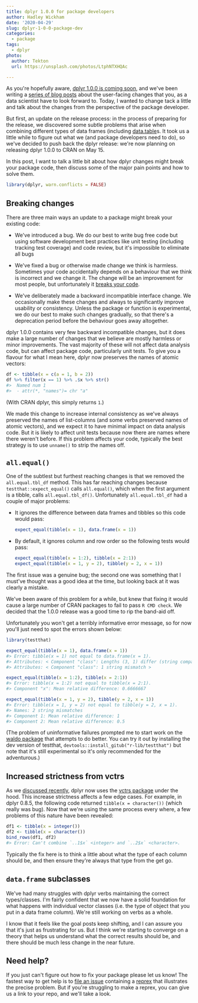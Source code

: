 ```yaml
---
title: dplyr 1.0.0 for package developers
author: Hadley Wickham
date: '2020-04-29'
slug: dplyr-1-0-0-package-dev
categories:
  - package
tags:
  - dplyr
photo:
  author: Tekton
  url: https://unsplash.com/photos/LtphNTXHQAc

---
```




As you're hopefully aware, [dplyr 1.0.0 is coming soon](https://www.tidyverse.org/blog/2020/03/dplyr-1-0-0-is-coming-soon/), and we've been writing a [series of blog posts](https://www.tidyverse.org/tags/dplyr/) about the user-facing changes that you, as a data scientist have to look forward to. Today, I wanted to change tack a little and talk about the changes from the perspective of the package developer.

But first, an update on the release process: in the process of preparing for the release, we discovered some subtle problems that arise when combining different types of data frames (including [data.table](http://r-datatable.com)s. It took us a little while to figure out what we (and package developers need to do), so we've decided to push back the dplyr release: we're now planning on releasing dplyr 1.0.0 to CRAN on May 15.

In this post, I want to talk a little bit about how dplyr changes might break your package code, then discuss some of the major pain points and how to solve them. 


```r
library(dplyr, warn.conflicts = FALSE)
```

## Breaking changes

There are three main ways an update to a package might break your existing code:

* We've introduced a bug. We do our best to write bug free code but using 
  software development best practices like unit testing (including tracking 
  test coverage) and code review, but it's impossible to eliminate all bugs
  
* We've fixed a bug or otherwise made change we think is harmless. Sometimes 
  your code accidentally depends on a behaviour that we think is incorrect and 
  we change it. The change will be an improvement for most people, but 
  unfortunately it [breaks your code](https://xkcd.com/1172/).
  
* We've deliberately made a backward incompatible interface change. We 
  occasionally make these changes and always to significantly improve usability 
  or consistency. Unless the package or function is experimental, we do our best 
  to make such changes gradually, so that there's a deprecation period before 
  the behaviour goes away altogether.

dplyr 1.0.0 contains very few backward incompatible changes, but it does make a large number of changes that we believe are mostly harmless or minor improvements.  The vast majority of these will not affect data analysis code, but can affect package code, particularly unit tests. To give you a flavour for what I mean here, dplyr now preserves the names of atomic vectors:


```r
df <- tibble(x = c(a = 1, b = 2))
df %>% filter(x == 1) %>% .$x %>% str()
#>  Named num 1
#>  - attr(*, "names")= chr "a"
```

(With CRAN dplyr, this simply returns `1`.)

We made this change to increase internal consistency as we've always preserved the names of list-columns (and some verbs preserved names of atomic vectors), and we expect it to have minimal impact on data analysis code. But it is likely to affect unit tests because now there are names where there weren't before. If this problem affects your code, typically the best strategy is to use `unname()` to strip the names off.

## `all.equal()`

One of the subtlest but furthest reaching changes is that we removed the `all.equal.tbl_df` method. This has far reaching changes because `testthat::expect_equal()` calls `all.equal()`, which when the first argument is a tibble, calls `all.equal.tbl_df()`. Unfortunately `all.equal.tbl_df` had a couple of major problems:

*   It ignores the difference between data frames and tibbles so this code
    would pass:
  
    
    ```r
    expect_equal(tibble(x = 1), data.frame(x = 1))
    ```

*   By default, it ignores column and row order so the following tests
    would pass:

    
    ```r
    expect_equal(tibble(x = 1:2), tibble(x = 2:1))
    expect_equal(tibble(x = 1, y = 2), tibble(y = 2, x = 1))
    ```

The first issue was a genuine bug; the second one was something that I must've thought was a good idea at the time, but looking back at it was clearly a mistake. 

We've been aware of this problem for a while, but knew that fixing it would cause a large number of CRAN packages to fail to pass `R CMD check`. We decided that the 1.0.0 release was a good time to rip the band-aid off.

Unfortunately you won't get a terribly informative error message, so for now you'll just need to spot the errors shown below:


```r
library(testthat)

expect_equal(tibble(x = 1), data.frame(x = 1))
#> Error: tibble(x = 1) not equal to data.frame(x = 1).
#> Attributes: < Component "class": Lengths (3, 1) differ (string compare on first 1) >
#> Attributes: < Component "class": 1 string mismatch >

expect_equal(tibble(x = 1:2), tibble(x = 2:1))
#> Error: tibble(x = 1:2) not equal to tibble(x = 2:1).
#> Component "x": Mean relative difference: 0.6666667

expect_equal(tibble(x = 1, y = 2), tibble(y = 2, x = 1))
#> Error: tibble(x = 1, y = 2) not equal to tibble(y = 2, x = 1).
#> Names: 2 string mismatches
#> Component 1: Mean relative difference: 1
#> Component 2: Mean relative difference: 0.5
```
(The problem of uninformative failures prompted me to start work on the [waldo package](https://waldo.r-lib.org) that attempts to do better. You can try it out by installing the dev version of testthat, `devtools::install_gitub("r-lib/testthat")` but note that it's still experimental so it's only recommended for the adventurous.)

## Increased strictness from vctrs

As we [discussed recently](https://www.tidyverse.org/blog/2020/04/dplyr-1-0-0-and-vctrs/), dplyr now uses the [vctrs package](https://vctrs.r-lib.org) under the hood. This increase strictness affects a few edge cases. For example, in dplyr 0.8.5, the following code returned `tibble(x = character())` (which really was bug). Now that we're using the same process every where, a few problems of this nature have been revealed:


```r
df1 <- tibble(x = integer())
df2 <- tibble(x = character())
bind_rows(df1, df2)
#> Error: Can't combine `..1$x` <integer> and `..2$x` <character>.
```
Typically the fix here is to think a little about what the type of each column should be, and then ensure they're always that type from the get go.

## `data.frame` subclasses

We've had many struggles with dplyr verbs maintaining the correct types/classes. I'm fairly confident that we now have a solid foundation for what happens with individual vector classes (i.e. the type of object that you put in a data frame column). We're still working on verbs as a whole. 

I know that it feels like the goal posts keep shifting, and I can assure you that it's just as frustrating for us. But I think we're starting to converge on a theory that helps us understand what the correct results should be, and there should be much less change in the near future. 

## Need help?

If you just can't figure out how to fix your package please let us know! The fastest way to get help is to [file an issue](https://github.com/tidyverse/dplyr) containing a [reprex](http://reprex.tidyverse.org/) that illustrates the precise problem. But if you're struggling to make a reprex, you can give us a link to your repo, and we'll take a look.
